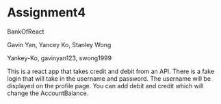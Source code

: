 # Assignment4
BankOfReact

Gavin Yan, Yancey Ko, Stanley Wong

Yankey-Ko, gavinyan123, swong1999

This is a react app that takes credit and debit from an API.
There is a fake login that will take in the username and password. 
The username will be displayed on the profile page.
You can add debit and credit which will change the AccountBalance.
